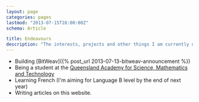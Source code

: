 ```yaml
---
layout: page
categories: pages
lastmod: "2013-07-15T10:00:00Z"
schema: Article

title: Endeavours
description: "The interests, projects and other things I am currently occupied with."
---
```

* Building [BitWeav]({% post_url 2013-07-13-bitweav-announcement %})
* Being a student at the [Queensland Academy for Science, Mathematics and Technology](http://qasmt.eq.edu.au/)
* Learning French (I'm aiming for Language B level by the end of next year)
* Writing articles on this website.

